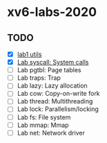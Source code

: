 # xv6-labs-2020

## TODO
- [x] [lab1 utils](https://github.com/ZiheLiu/xv6-labs-2020/tree/util)
- [x] [Lab syscall: System calls](https://github.com/ZiheLiu/xv6-labs-2020/tree/syscall)
- [ ] Lab pgtbl: Page tables
- [ ] Lab traps: Trap
- [ ] Lab lazy: Lazy allocation
- [ ] Lab cow: Copy-on-write fork
- [ ] Lab thread: Multithreading
- [ ] Lab lock: Parallelism/locking
- [ ] Lab fs: File system
- [ ] Lab mmap: Mmap
- [ ] Lab net: Network driver
